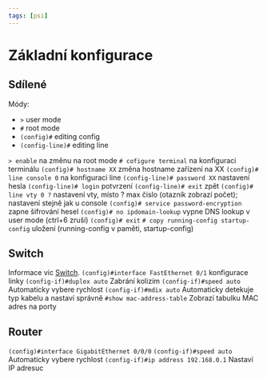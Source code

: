 ```yaml
---
tags: [psi]
---
```

# Základní konfigurace
## Sdílené
Módy:
- `>` user mode
- `#` root mode
- `(config)#` editing config
- `(config-line)#` editing line

`> enable` na změnu na root mode
`# cofigure terminal` na konfiguraci terminálu
`(config)# hostname XX` změna hostname zařízení na XX
`(config)# line console 0` na konfiguraci line
`(config-line)# password XX` nastavení hesla
`(config-line)# login` potvrzení
`(config-line)# exit` zpět
`(config)# line vty 0 ?` nastavení vty, místo ? max číslo (otazník zobrazí počet); nastavení stejně jak u console
`(config)# service password-encryption` zapne šifrování hesel
`(config)# no ipdomain-lookup` vypne DNS lookup v user mode (ctrl+6 zruší)
`(config)# exit`
`# copy running-config startup-config` uložení (running-config v paměti, startup-config)

## Switch
Informace vic [Switch](./Switch.md).
`(config)#interface FastEthernet 0/1` konfigurace linky 
`(config-if)#duplex auto` Zabrání kolizím
`(config-if)#speed auto` Automaticky vybere rychlost
`(config-if)#mdix auto` Automaticky detekuje typ kabelu a nastaví správně
`#show mac-address-table` Zobrazí tabulku MAC adres na porty

## Router
`(config)#interface GigabitEthernet 0/0/0`
`(config-if)#speed auto` Automaticky vybere rychlost
`(config-if)#ip address 192.168.0.1` Nastaví IP adresuc